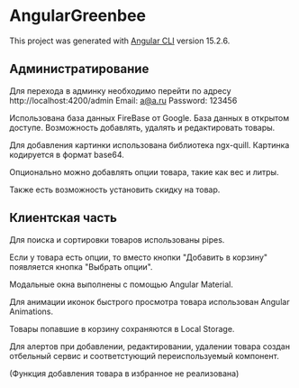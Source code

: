 # AngularGreenbee

This project was generated with [Angular CLI](https://github.com/angular/angular-cli) version 15.2.6.

## Администратирование
Для перехода в админку необходимо перейти по адресу http://localhost:4200/admin
Email: a@a.ru
Password: 123456

Использована база данных FireBase от Google.
База данных в открытом доступе.
Возможность добавлять, удалять и редактировать товары.

Для добавления картинки использована библиотека ngx-quill.
Картинка кодируется в формат base64.

Опционально можно добавлять опции товара, такие как вес и литры.

Также есть возможность установить скидку на товар.

## Клиентская часть
Для поиска и сортировки товаров использованы pipes.

Если у товара есть опции, то вместо кнопки "Добавить в корзину" появляется кнопка "Выбрать опции".

Модальные окна выполнены с помощью Angular Material.

Для анимации иконок быстрого просмотра товара использован Angular Animations.

Товары попавшие в корзину сохраняются в Local Storage.

Для алертов при добавлении, редактировании, удалении товара создан отбельный сервис и соответстующий переиспользуемый компонент.

(Функция добавления товара в избранное не реализована)


